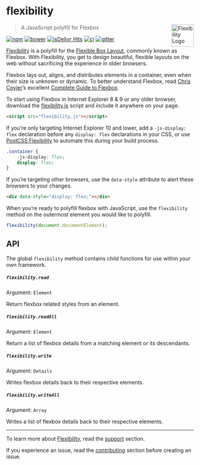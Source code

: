 # flexibility

<a href="https://github.com/jonathantneal/flexibility"><img src="https://jonathantneal.github.io/flexibility/logo.svg" alt="Flexibility Logo" width="60" height="60" align="right"></a>

> A JavaScript polyfill for Flexbox

[![npm][npm-image]][npm-url] [![bower][bower-image]][bower-url] [![jsDelivr Hits][jsdelivr-image]][jsdelivr-url]
[![ci][ci-image]][ci-url] [![gitter][gitter-image]][gitter-url]

[Flexibility] is a polyfill for the [Flexible Box Layout], commonly known as
Flexbox. With Flexibility, you get to design beautiful, flexible layouts on the
web without sacrificing the experience in older browsers.

Flexbox lays out, aligns, and distributes elements in a container, even
when their size is unknown or dynamic. To better understand Flexbox, read
[Chris Coyier]’s excellent [Complete Guide to Flexbox].

To start using Flexbox in Internet Explorer 8 & 9 or any older browser, download the
[flexibility.js] script and include it anywhere on your page.

```html
<script src="flexibility.js"></script>
```

If you’re only targeting Internet Explorer 10 and lower, add a
`-js-display: flex` declaration before any `display: flex` declarations in your
CSS, or use [PostCSS Flexibility] to automate this during your build process.

```css
.container {
	-js-display: flex;
	display: flex;
}
```

If you’re targeting other browsers, use the `data-style` attribute to alert these browsers to your changes.

```html
<div data-style="display: flex;"></div>
```

When you’re ready to polyfill flexbox with JavaScript, use the `flexibility`
method on the outermost element you would like to polyfill.

```js
flexibility(document.documentElement);
```

## API

The global `flexibility` method contains child functions for use within your
own framework.

##### `flexibility.read`

Argument: `Element`

Return flexbox related styles from an element.

##### `flexibility.readAll`

Argument: `Element`

Return a list of flexbox details from a matching element or its descendants.

##### `flexibility.write`

Argument: `Details`

Writes flexbox details back to their respective elements.

##### `flexibility.writeAll`

Argument: `Array`

Writes a list of flexbox details back to their respective elements.

---

To learn more about [Flexibility], read the [support] section.

If you experience an issue, read the [contributing] section before creating an
issue.

[bower-image]:  https://img.shields.io/bower/v/flexibility.svg?style=flat-square
[bower-url]:    https://libraries.io/bower/flexibility
[ci-image]:     https://img.shields.io/travis/jonathantneal/flexibility.svg?style=flat-square
[ci-url]:       https://travis-ci.org/jonathantneal/flexibility
[gitter-image]: https://img.shields.io/gitter/room/jonathantneal/flexibility.svg?style=flat-square
[gitter-url]:   https://gitter.im/jonathantneal/flexibility
[jsdelivr-image]: https://data.jsdelivr.com/v1/package/npm/flexibility/badge
[jsdelivr-url]: https://www.jsdelivr.com/package/npm/flexibility
[npm-image]:    https://img.shields.io/npm/v/flexibility.svg?style=flat-square
[npm-url]:      https://www.npmjs.com/package/flexibility

[contributing]: CONTRIBUTING.md
[Flexibility]: https://github.com/jonathantneal/flexibility
[flexibility.js]: flexibility.js
[support]: SUPPORT.md

[Chris Coyier]: https://twitter.com/chriscoyier
[Complete Guide to Flexbox]: https://css-tricks.com/snippets/css/a-guide-to-flexbox/
[Flexible Box Layout]: http://www.w3.org/TR/css3-flexbox/
[PostCSS Flexibility]: https://github.com/7rulnik/postcss-flexibility
